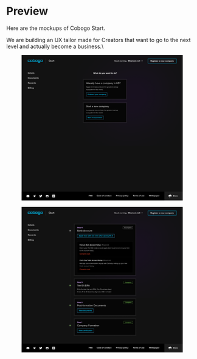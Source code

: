 # Preview

Here are the mockups of Cobogo Start.

We are building an UX tailor made for Creators that want to go to the next level and actually become a business.\


<figure><img src="../../../.gitbook/assets/Start - Home.png" alt=""><figcaption></figcaption></figure>

<figure><img src="../../../.gitbook/assets/Start - Timeline.png" alt=""><figcaption></figcaption></figure>



